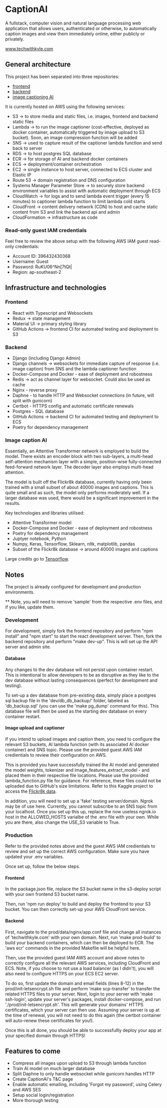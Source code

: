 # CaptionAI

A fullstack, computer vision and natural language processing web application that allows users, authenticated or otherwise, to automatically caption images and view them immediately online, either publicly or privately.

www.techwithkyle.com

## General architecture

This project has been separated into three repositories:

- [frontend](https://github.com/Kyle1297/image-captioning-frontend)
- [backend](https://github.com/Kyle1297/image-captioning-backend)
- [image captioning AI](https://github.com/Kyle1297/image-captioning-ai)

It is currently hosted on AWS using the following services:

- S3 -> to store media and static files, i.e. images, frontend and backend static files
- Lambda -> to run the image captioner (cost-effective, deployed as docker container, automatically triggered by image upload to S3 bucket). Soon, an image compression function will be added
- SNS -> used to capture result of the captioner lambda function and send back to server
- RDS -> to host postgres SQL database
- ECR -> for storage of AI and backend docker containers
- ECS -> deployment/container orchestration
- EC2 -> single instance to host server, connected to ECS cluster and Elastic IP
- Route 53 -> domain registration and DNS configuration
- Systems Manager Parameter Store -> to securely store backend environment variables to assist with automatic deployment through ECS
- CloudWatch -> for logs and to send lambda event trigger (every 15 minutes) to captioner lambda function to limit lambda cold starts
- CloudFront -> content delivery network (CDN) to host and cache static content from S3 and link the backend api and admin
- CloudFormation -> infrastructure as code

### Read-only guest IAM credentials

Feel free to review the above setup with the following AWS IAM guest read-only credentials:

- Account ID: 396432430368
- Username: Guest
- Password: RuKU06^Nn[7tQt|
- Region: ap-southeast-2

## Infrastructure and technologies

### Frontend

- React with Typescript and Websockets
- Redux -> state management
- Material UI -> primary styling library
- GitHub Actions -> frontend CI for automated testing and deployment to S3

### Backend

- Django (including Django Admin)
- Django channels -> websockets for immediate capture of response (i.e. image caption) from SNS and the lambda captioner function
- Docker-Compose and Docker - ease of deployment and robostness
- Redis -> act as channel layer for websocket. Could also be used as cache
- Nginx - reverse proxy
- Daphne - to handle HTTP and Websocket connections (in future, will split with gunicorn)
- Certbot - HTTPS config and automatic certificate renewals
- Postgres - SQL database
- GitHub Actions -> backend CI for automated testing and deployment to ECS
- Poetry for dependency management

### Image caption AI

Essentially, an Attentive Transformer network is employed to build the model. There exists an encoder block with two sub-layers, a multi-head self-attention mechanism layer with a simple, position-wise fully-connected feed-forward network layer. The decoder layer also employs multi-head attention.

The model is built off the Flickr8k database, currently having only been trained with a small subset of about 40000 images and captions. This is quite small and as such, the model only performs moderately well. If a larger database was used, there would be a significant improvement in the results.

Key technologies and libraries utilised:

- Attentive Transformer model
- Docker-Compose and Docker - ease of deployment and robostness
- Poetry for dependency management
- Juptyer notebook, Python
- Numpy, Keras, Tensorflow, Sklearn, nltk, matplotlib, pandas
- Subset of the Flickr8k database -> around 40000 images and captions

Large credits go to [Tensorflow](https://www.tensorflow.org/tutorials/text/image_captioning).

## Notes

The project is already configured for development and production environments.

\*\* Note, you will need to remove 'sample' from the respective .env files, and if you like, update them.

### Development

For development, simply fork the frontend repository and perform "npm install" and "npm start" to start the react development server. Then, fork the backend repository and perform "make dev-up". This is will set up the API server and admin site.

#### Database

Any changes to the dev database will not persist upon container restart. This is intentional to allow developers to be as disruptive as they like to the dev database without lasting consequences (perfect for development and testing).

To set-up a dev database from pre-existing data, simply place a postgres sql backup file in the 'dev/db_db_backup/' folder, labeled as 'db_backup.sql' (you can use the 'make pg_dump' command for this). This database file will then be used as the starting dev database on every container restart.

#### Image upload and captioner

If you intend to upload images and caption them, you need to configure the relevant S3 buckets, AI lambda function (with its associated AI docker container) and SNS topic. Please use the provided guest AWS IAM credientials to review their configuration on AWS.

This is provided you have successfully trained the AI model and generated the model weights, tokenizer and image_features_extract_model - and placed them in their respective file locations. Please use the provided lambda_function.py file for guidance. For reference, these files could not be uploaded due to GitHub's size limitations. Refer to this Kaggle project to access the [Flickr8k data](https://www.kaggle.com/shadabhussain/automated-image-captioning-flickr8/data).

In addition, you will need to set up a 'fake' testing server/domain. Ngrok may be of use here. Currently, you cannot subscribe to an SNS topic from your localhost. Once you set up this up, replace the now useless ngrok.io host in the ALLOWED_HOSTS varialbe of the .env file with your own. While you are there, also change the USE_S3 variable to True.

### Production

Refer to the provided notes above and the guest AWS IAM credientials to review and set up the correct AWS configuration. Make sure you have updated your .env variables.

Once set up, follow the below steps.

#### Frontend

In the package.json file, replace the S3 bucket name in the s3-deploy script with your own frontend S3 bucket name.

Then, run 'npm run deploy' to build and deploy the frontend to your S3 bucket. You can then correctly set-up your AWS CloudFront service.

#### Backend

First, navigate to the prod/data/nginx/app.conf file and change all instances of 'techwithkyle.com' with your own domain. Next, run 'make prod-build' to build your backend containers, which can then be deployed to ECR. The 'aws ecr' commands in the provided Makefile will be helpful here.

Then, use the provided guest IAM AWS account and above notes to correctly configure all the relevant AWS services, including CloudFront and ECS. Note, if you choose to not use a load balancer (as I didn't), you will also need to configure HTTPS on your ECS EC2 server.

To do so, first update the domain and email fields (lines 8-12) in the prod/init-letsencrypt.sh file and perform 'make scp-transfer' to transfer the related HTTPS files to your server. Next, login to your server with 'make ssh-login', update your server's packages, install docker-compose, and run './prod/init-letsencrypt.sh'. This will generate your domains' HTTPS certificates, which your server can then use. Assuming your server is up at the time of renewal, you will not need to do this again (the certbot container will auto-renew these certificates for you!).

Once this is all done, you should be able to successfullly deploy your app at your specified domain through HTTPS!

## Features to come

- Compress all images upon upload to S3 through lambda function
- Train AI model on much larger database
- Split Daphne to only handle websocket while gunicorn handles HTTP
- Create CaptionAI's T&C page
- Enable automatic emailing, including 'Forgot my password', using Celery and AWS SES
- Setup social login/registration
- More thorough testing
